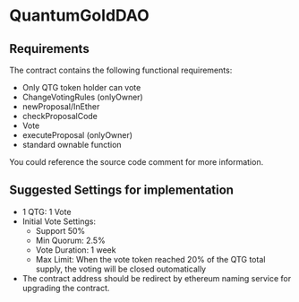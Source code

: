 # QuantumGoldDAO

## Requirements
The contract contains the following functional requirements:

* Only QTG token holder can vote
* ChangeVotingRules (onlyOwner)
* newProposal/InEther
* checkProposalCode
* Vote
* executeProposal (onlyOwner)
* standard ownable function

You could reference the source code comment for more information.

## Suggested Settings for implementation

* 1 QTG: 1 Vote
* Initial Vote Settings: 
    * Support 50%
    * Min Quorum: 2.5%
    * Vote Duration: 1 week
    * Max Limit: When the vote token reached 20% of the QTG total supply, the voting will be closed outomatically
* The contract address should be redirect by ethereum naming service for upgrading the contract.
